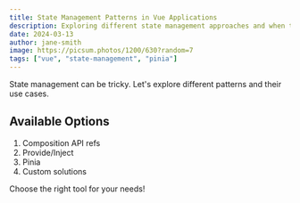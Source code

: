 ```yaml
---
title: State Management Patterns in Vue Applications
description: Exploring different state management approaches and when to use them
date: 2024-03-13
author: jane-smith
image: https://picsum.photos/1200/630?random=7
tags: ["vue", "state-management", "pinia"]
---
```


State management can be tricky. Let's explore different patterns and their use cases.

## Available Options

1. Composition API refs
2. Provide/Inject
3. Pinia
4. Custom solutions

Choose the right tool for your needs!
